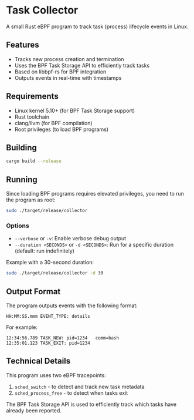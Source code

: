 # Task Collector

A small Rust eBPF program to track task (process) lifecycle events in Linux.

## Features

- Tracks new process creation and termination
- Uses the BPF Task Storage API to efficiently track tasks
- Based on libbpf-rs for BPF integration
- Outputs events in real-time with timestamps

## Requirements

- Linux kernel 5.10+ (for BPF Task Storage support)
- Rust toolchain
- clang/llvm (for BPF compilation)
- Root privileges (to load BPF programs)

## Building

```bash
cargo build --release
```

## Running

Since loading BPF programs requires elevated privileges, you need to run the program as root:

```bash
sudo ./target/release/collector
```

### Options

- `--verbose` or `-v`: Enable verbose debug output
- `--duration <SECONDS>` or `-d <SECONDS>`: Run for a specific duration (default: run indefinitely)

Example with a 30-second duration:
```bash
sudo ./target/release/collector -d 30
```

## Output Format

The program outputs events with the following format:

```
HH:MM:SS.mmm EVENT_TYPE: details
```

For example:
```
12:34:56.789 TASK_NEW: pid=1234   comm=bash          
12:35:01.123 TASK_EXIT: pid=1234   
```

## Technical Details

This program uses two eBPF tracepoints:
1. `sched_switch` - to detect and track new task metadata
2. `sched_process_free` - to detect when tasks exit

The BPF Task Storage API is used to efficiently track which tasks have already been reported. 